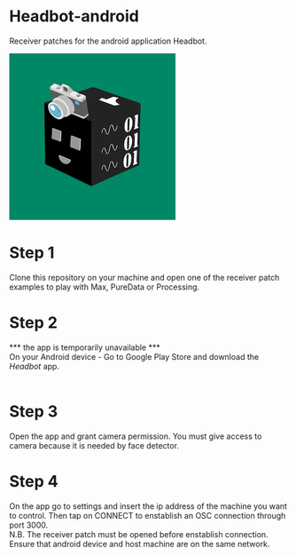 # Headbot-android
Receiver patches for the android application Headbot.

![alt text](https://github.com/Rinandroide/Headbot-android/blob/main/headbot_logo.png?raw=true)
<br>
# Step 1
Clone this repository on your machine and open one of the receiver patch examples to play with Max, PureData or Processing.
<br>
# Step 2
*** the app is temporarily unavailable ***<br> 
On your Android device - Go to Google Play Store and download the <i>Headbot</i> app. <br>
<br>
# Step 3
Open the app and grant camera permission. You must give access to camera because it is needed by face detector.
<br>
# Step 4
On the app go to settings and insert the ip address of the machine you want to control. Then tap on CONNECT to enstablish an OSC connection through port 3000. <br>
N.B. The receiver patch must be opened before enstablish connection. Ensure that android device and host machine are on the same network. 
